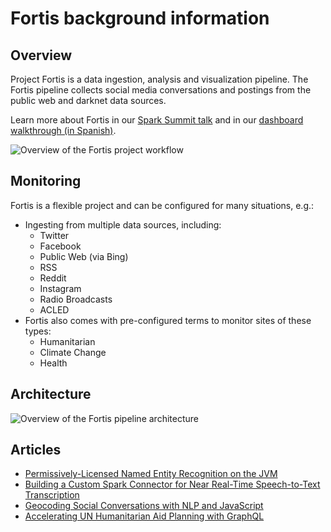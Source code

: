 # Fortis background information

## Overview

Project Fortis is a data ingestion, analysis and visualization pipeline. The
Fortis pipeline collects social media conversations and postings from the public
web and darknet data sources.

Learn more about Fortis in our [Spark Summit talk](https://www.youtube.com/watch?v=FTrVO9toO0I) and in our
[dashboard walkthrough (in Spanish)](http://aka.ms/fortis-colombia-demo).

![Overview of the Fortis project workflow](https://user-images.githubusercontent.com/1086421/35058654-a326c8e8-fb86-11e7-9dbb-f3e719aabf48.png)

## Monitoring

Fortis is a flexible project and can be configured for many situations, e.g.:
* Ingesting from multiple data sources, including:
  - Twitter
  - Facebook
  - Public Web (via Bing)
  - RSS
  - Reddit
  - Instagram
  - Radio Broadcasts
  - ACLED
* Fortis also comes with pre-configured terms to monitor sites of these types:
  - Humanitarian
  - Climate Change
  - Health

## Architecture

![Overview of the Fortis pipeline architecture](https://user-images.githubusercontent.com/1086421/33353437-d1ed7fc8-d47b-11e7-9f05-818723f8c09c.png)

## Articles

- [Permissively-Licensed Named Entity Recognition on the JVM](https://www.microsoft.com/developerblog/2017/11/20/opener-permissively-licensed-named-entity-recognition-on-the-jvm/)
- [Building a Custom Spark Connector for Near Real-Time Speech-to-Text Transcription](https://www.microsoft.com/developerblog/2017/11/01/building-a-custom-spark-connector-for-near-real-time-speech-to-text-transcription/)
- [Geocoding Social Conversations with NLP and JavaScript](https://www.microsoft.com/developerblog/2017/06/06/geocoding-social-conversations-nlp-javascript/)
- [Accelerating UN Humanitarian Aid Planning with GraphQL](https://www.microsoft.com/developerblog/2017/05/10/graphql-providing-context-into-global-crisiss-and-social-public-data-sources/)
